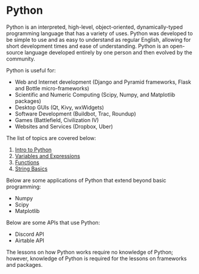 # Python

Python is an interpreted, high-level, object-oriented, dynamically-typed programming language that has a variety of uses. Python was developed to be simple to use and as easy to understand as regular English, allowing for short development times and ease of understanding. Python is an open-source language developed entirely by one person and then evolved by the community.

Python is useful for:

* Web and Internet development (Django and Pyramid frameworks, Flask and Bottle micro-frameworks)
* Scientific and Numeric Computing (Scipy, Numpy, and Matplotlib packages)
* Desktop GUIs (Qt, Kivy, wxWidgets)
* Software Development (Buildbot, Trac, Roundup)
* Games (Battlefield, Civilization IV)
* Websites and Services (Dropbox, Uber)

The list of topics are covered below:

1. [Intro to Python](01\_IntroToPython.md)
2. [Variables and Expressions](02\_VariablesAndExpressions.md)
3. [Functions](03\_Functions.md)
4. [String Basics](04\_StringBasics.md)

Below are some applications of Python that extend beyond basic programming:

* Numpy
* Scipy
* Matplotlib

Below are some APIs that use Python:

* Discord API
* Airtable API

The lessons on how Python works require no knowledge of Python; however, knowledge of Python is required for the lessons on frameworks and packages.
